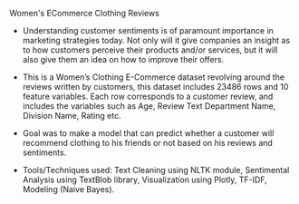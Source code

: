 Women's ECommerce Clothing Reviews

* Understanding customer sentiments is of paramount importance in marketing strategies today. Not only will it give companies an insight as to how customers perceive their
products and/or services, but it will also give them an idea on how to improve their offers.
* This is a Women’s Clothing E-Commerce dataset revolving around the reviews written by customers, this dataset includes 23486 rows and 10 feature variables. Each row
corresponds to a customer review, and includes the variables such as Age, Review Text Department Name, Division Name, Rating etc.
* Goal was to make a model that can predict whether a customer will recommend clothing to his friends or not based on his reviews and sentiments.

* Tools/Techniques used: Text Cleaning using NLTK module, Sentimental Analysis using TextBlob library, Visualization using Plotly, TF-IDF, Modeling (Naive Bayes).
